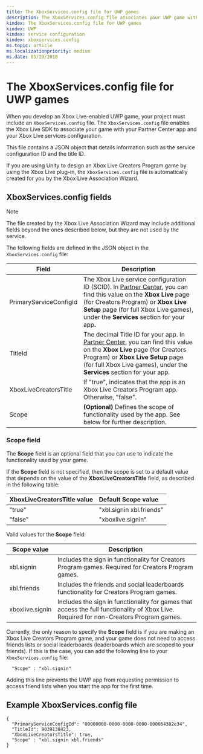 ```yaml
---
title: The XboxServices.config file for UWP games
description: The XboxServices.config file associates your UWP game with an Xbox Live configuration.
kindex: The XboxServices.config file for UWP games
kindex: UWP
kindex: service configuration
kindex: xboxservices.config
ms.topic: article
ms.localizationpriority: medium
ms.date: 03/29/2018
---
```


# The XboxServices.config file for UWP games

When you develop an Xbox Live-enabled UWP game, your project must include an `XboxServices.config` file.
The `XboxServices.config` file enables the Xbox Live SDK to associate your game with your Partner Center app and your Xbox Live services configuration.

This file contains a JSON object that details information such as the service configuration ID and the title ID.

If you are using Unity to design an Xbox Live Creators Program game by using the Xbox Live plug-in, the `XboxServices.config` file is automatically created for you by the Xbox Live Association Wizard.


## XboxServices.config fields

>[!NOTE]
> The file created by the Xbox Live Association Wizard may include additional fields beyond the ones described below, but they are not used by the service.

The following fields are defined in the JSON object in the `XboxServices.config` file:

Field | Description
--- | ---
PrimaryServiceConfigId  |  The Xbox Live service configuration ID (SCID). In [Partner Center](https://partner.microsoft.com/dashboard), you can find this value on the **Xbox Live** page (for Creators Program) or **Xbox Live Setup** page (for full Xbox Live games), under the **Services** section for your app.
TitleId  |  The decimal Title ID for your app. In [Partner Center](https://partner.microsoft.com/dashboard), you can find this value on the **Xbox Live** page (for Creators Program) or **Xbox Live Setup** page (for full Xbox Live games), under the **Services** section for your app.
XboxLiveCreatorsTitle  |  If "true", indicates that the app is an Xbox Live Creators Program app. Otherwise, "false".
Scope  |  **(Optional)** Defines the scope of functionality used by the app. See below for further description.


### Scope field

The **Scope** field is an optional field that you can use to indicate the functionality used by your game.

If the **Scope** field is not specified, then the scope is set to a default value that depends on the value of the **XboxLiveCreatorsTitle** field, as described in the following table:


| XboxLiveCreatorsTitle value                                                                                                                                             | Default Scope value                                                                                                   |
|:--------------------------------------------------------------------------------------------------------------------------------------------------|:--------------------------------------------------------------------------------------------------------------|
"true"  |  "xbl.signin xbl.friends"
"false"  |  "xboxlive.signin"

Valid values for the **Scope** field:

Scope value | Description
--- | ---
xbl.signin  | Includes the sign in functionality for Creators Program games. Required for Creators Program games.
xbl.friends | Includes the friends and social leaderboards functionality for Creators Program games.
xboxlive.signin | Includes the sign in functionality for games that access the full functionality of Xbox Live. Required for non-Creators Program games.

Currently, the only reason to specify the **Scope** field is if you are making an Xbox Live Creators Program game, and your game does not need to access friends lists or social leaderboards (leaderboards which are scoped to your friends).
If this is the case, you can add the following line to your `XboxServices.config` file:

```config
  "Scope" : "xbl.signin"
```

Adding this line prevents the UWP app from requesting permission to access friend lists when you start the app for the first time.


## Example XboxServices.config file

```config
{
  "PrimaryServiceConfigId": "00000000-0000-0000-0000-000064382e34",
  "TitleId": 9039138423,
  "XboxLiveCreatorsTitle": true,
  "Scope" : "xbl.signin xbl.friends"
}
```
